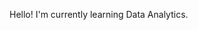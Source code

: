 Hello! 
I'm currently learning Data Analytics.


<!--
**solomonnice/solomonnice** is a ✨ _special_ ✨ repository because its `README.md` (this file) appears on your GitHub profile.

Here are some ideas to get you started:

- 🔭 I’m currently working on development of an education website
- 🌱 I’m currently learning web development
- 👯 I’m looking to collaborate on YouTube
- 🤔 I’m looking for help with any IT resource.
- 💬 Ask me about any tech related stuff
- 📫 How to reach me:LinkedIn:https://www.linkedin.com/in/daku-solomon-b6a158106/, Facebook:https://web.facebook.com/solomon.daku.1
- 😄 Pronouns: Him
- ⚡ Fun fact: spend more time surfing the internet.
-->

